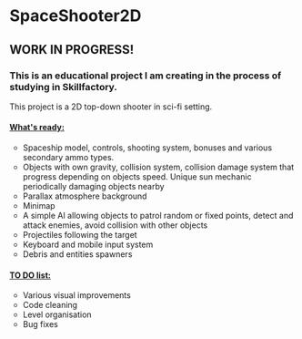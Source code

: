 # SpaceShooter2D
<h2 style="text-align: left;"><strong>WORK IN PROGRESS!</strong></h2>
<h3 style="text-align: left;">This is an educational project I am creating in the process of studying in Skillfactory.</h3>
<p style="text-align: left;">This project is a 2D top-down shooter in sci-fi setting.</p>
<h4 style="text-align: left;"><span style="text-decoration: underline;">What's ready:</span></h4>
<ul style="list-style-type: circle;">
<li style="text-align: left;">Spaceship model, controls, shooting system, bonuses and various secondary ammo types.</li>
<li style="text-align: left;">Objects with own gravity, collision system, collision damage system that progress depending on objects speed. Unique sun mechanic periodically damaging objects nearby</li>
<li style="text-align: left;">Parallax atmosphere background</li>
<li style="text-align: left;">Minimap</li>
<li style="text-align: left;">A simple AI allowing objects to patrol random or fixed points, detect and attack enemies, avoid collision with other objects</li>
<li style="text-align: left;">Projectiles following the target</li>
<li style="text-align: left;">Keyboard and mobile input system</li>
<li style="text-align: left;">Debris and entities spawners</li>
</ul>
<h4><span style="text-decoration: underline;">TO DO list:</span></h4>
<ul style="list-style-type: circle;">
<li>Various visual improvements</li>
<li>Code cleaning</li>
<li>Level organisation</li>
<li>Bug fixes</li>
</ul>
